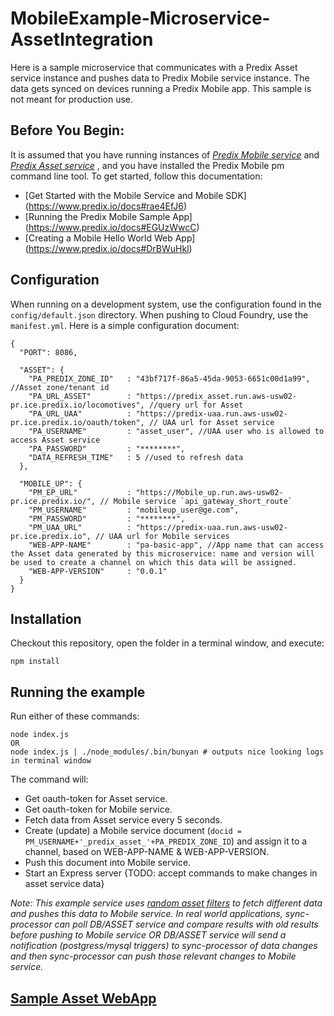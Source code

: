# MobileExample-Microservice-AssetIntegration
Here is a sample microservice that communicates with a Predix Asset service instance and pushes data to Predix Mobile service instance. The data gets synced on devices running a Predix Mobile app.  This sample is not meant for production use. 

## Before You Begin:
It is assumed that you have running instances of [_Predix Mobile service_](https://www.predix.io/docs#rae4EfJ6) and [_Predix Asset service_](https://www.predix.io/docs/#aRPNr2R9) , and you have installed the Predix Mobile pm command line tool. To get started, follow this documentation:
* [Get Started with the Mobile Service and Mobile SDK] (https://www.predix.io/docs#rae4EfJ6) 
* [Running the Predix Mobile Sample App] (https://www.predix.io/docs#EGUzWwcC)
* [Creating a Mobile Hello World Web App] (https://www.predix.io/docs#DrBWuHkl) 
  

## Configuration

When running on a development system, use the configuration found in the `config/default.json` directory. When pushing to Cloud Foundry, use the `manifest.yml`.
Here is a simple configuration document:

```
{
  "PORT": 8086,

  "ASSET": {
    "PA_PREDIX_ZONE_ID"   : "43bf717f-86a5-45da-9053-6651c00d1a99", //Asset zone/tenant id
    "PA_URL_ASSET"        : "https://predix_asset.run.aws-usw02-pr.ice.predix.io/locomotives", //query url for Asset
    "PA_URL_UAA"          : "https://predix-uaa.run.aws-usw02-pr.ice.predix.io/oauth/token", // UAA url for Asset service
    "PA_USERNAME"         : "asset_user", //UAA user who is allowed to access Asset service
    "PA_PASSWORD"         : "********",
    "DATA_REFRESH_TIME"   : 5 //used to refresh data
  },

  "MOBILE_UP": {
    "PM_EP_URL"           : "https://Mobile_up.run.aws-usw02-pr.ice.predix.io/", // Mobile service `api_gateway_short_route`
    "PM_USERNAME"         : "mobileup_user@ge.com",
    "PM_PASSWORD"         : "********",
    "PM_UAA_URL"          : "https://predix-uaa.run.aws-usw02-pr.ice.predix.io", // UAA url for Mobile services
    "WEB-APP-NAME"        : "pa-basic-app", //App name that can access the Asset data generated by this microservice: name and version will be used to create a channel on which this data will be assigned.
    "WEB-APP-VERSION"     : "0.0.1"
  }
}
```

## Installation

Checkout this repository, open the folder in a terminal window, and execute:

```
npm install
```

## Running the example

Run either of these commands:

```
node index.js
OR
node index.js | ./node_modules/.bin/bunyan # outputs nice looking logs in terminal window
```

The command will:

* Get oauth-token for Asset service.
* Get oauth-token for Mobile service.
* Fetch data from Asset service every 5 seconds.
* Create (update) a Mobile service document (`docid = PM_USERNAME+'_predix_asset_'+PA_PREDIX_ZONE_ID`) and assign it to a channel, based on WEB-APP-NAME & WEB-APP-VERSION. 
* Push this document into Mobile service.
* Start an Express server {TODO: accept commands to make changes in asset service data}  

_Note: This example service uses [random asset filters](https://github.com/PredixDev/MobileExample-Microservice-AssetIntegration/blob/master/lib/PAsset-Service.js#L41) to fetch different data and pushes this data to Mobile service. In real world applications, sync-processor can poll DB/ASSET service and compare results with old results before pushing to Mobile service OR DB/ASSET service will send a notification (postgress/mysql triggers) to sync-processor of data changes and then sync-processor can push those relevant changes to Mobile service._

## [Sample Asset WebApp]
[Sample Asset WebApp]:https://github.com/PredixDev/MobileExample-WebApp-AssetIntegration
